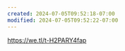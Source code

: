 ```yaml
---
created: 2024-07-05T09:52:18-07:00
modified: 2024-07-05T09:52:22-07:00
---
```


https://we.tl/t-H2PARY4fap
